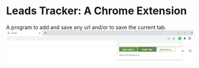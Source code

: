 # Leads Tracker: A Chrome Extension
A program to add and save any url and/or to save the current tab. <br/>
![Working Lead Extension](/extension.png)